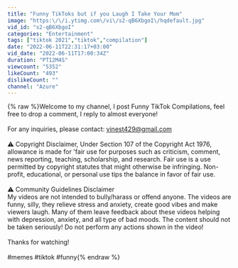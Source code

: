 ```yaml
---
title: "Funny TikToks but if you Laugh I Take Your Mom"
image: "https:\/\/i.ytimg.com\/vi\/s2-qB6XbgoI\/hqdefault.jpg"
vid_id: "s2-qB6XbgoI"
categories: "Entertainment"
tags: ["tiktok 2021","tiktok","compilation"]
date: "2022-06-11T22:31:17+03:00"
vid_date: "2022-06-11T17:00:34Z"
duration: "PT12M4S"
viewcount: "5352"
likeCount: "493"
dislikeCount: ""
channel: "Azure"
---
```

{% raw %}Welcome to my channel, I post Funny TikTok Compilations, feel free to drop a comment, I reply to almost everyone! <br /><br />For any inquiries, please contact: vinest429@gmail.com <br /><br />⚠️ Copyright Disclaimer, Under Section 107 of the Copyright Act 1976, allowance is made for 'fair use for purposes such as criticism, comment, news reporting, teaching, scholarship, and research. Fair use is a use permitted by copyright statutes that might otherwise be infringing. Non-profit, educational, or personal use tips the balance in favor of fair use. <br /><br />⚠️ Community Guidelines Disclaimer <br />My videos are not intended to bully/harass or offend anyone. The videos are funny, silly, they relieve stress and anxiety, create good vibes and make viewers laugh. Many of them leave feedback about these videos helping with depression, anxiety, and all type of bad moods. The content should not be taken seriously! Do not perform any actions shown in the video! <br /><br />Thanks for watching!<br /><br />#memes #tiktok #funny{% endraw %}
